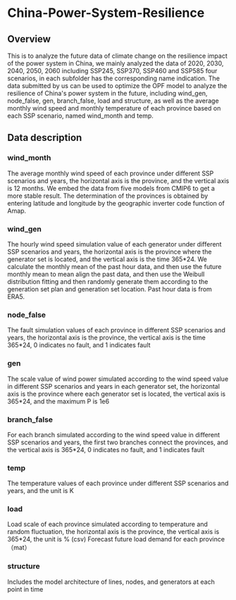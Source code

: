 # China-Power-System-Resilience
## Overview
This is to analyze the future data of climate change on the resilience impact of the power system in China, we mainly analyzed the data of 2020, 2030, 2040, 2050, 2060 including SSP245, SSP370, SSP460 and SSP585 four scenarios, in each subfolder has the corresponding name indication. The data submitted by us can be used to optimize the OPF model to analyze the resilience of China's power system in the future, including wind_gen, node_false, gen, branch_false, load and structure, as well as the average monthly wind speed and monthly temperature of each province based on each SSP scenario, named wind_month and temp.
## Data description
### wind_month
The average monthly wind speed of each province under different SSP scenarios and years, the horizontal axis is the province, and the vertical axis is 12 months. We embed the data from five models from CMIP6 to get a more stable result. The determination of the provinces is obtained by entering latitude and longitude by the geographic inverter code function of Amap.
### wind_gen
The hourly wind speed simulation value of each generator under different SSP scenarios and years, the horizontal axis is the province where the generator set is located, and the vertical axis is the time 365*24. We calculate the monthly mean of the past hour data, and then use the future monthly mean to mean align the past data, and then use the Weibull distribution fitting and then randomly generate them according to the generation set plan and generation set location. Past hour data is from ERA5.
### node_false
The fault simulation values of each province in different SSP scenarios and years, the horizontal axis is the province, the vertical axis is the time 365*24, 0 indicates no fault, and 1 indicates fault
### gen
The scale value of wind power simulated according to the wind speed value in different SSP scenarios and years in each generator set, the horizontal axis is the province where each generator set is located, the vertical axis is 365*24, and the maximum P is 1e6
### branch_false
For each branch simulated according to the wind speed value in different SSP scenarios and years, the first two branches connect the provinces, and the vertical axis is 365*24, 0 indicates no fault, and 1 indicates fault
### temp
The temperature values of each province under different SSP scenarios and years, and the unit is K
### load
Load scale of each province simulated according to temperature and random fluctuation, the horizontal axis is the province, the vertical axis is 365*24, the unit is % (csv)
Forecast future load demand for each province （mat）
### structure
Includes the model architecture of lines, nodes, and generators at each point in time
